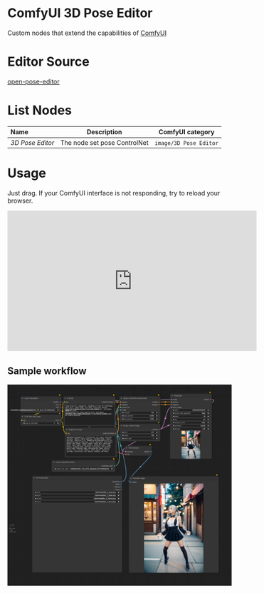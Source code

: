 # ComfyUI 3D Pose Editor

Custom nodes that extend the capabilities of [ComfyUI](https://github.com/comfyanonymous/ComfyUI)

# Editor Source
[open-pose-editor](https://github.com/ZhUyU1997/open-pose-editor)

# List Nodes

| Name                               |                                                     Description                                                     |     ComfyUI category      |
| :--------------------------------- | :-----------------------------------------------------------------------------------------------------------------: | :-----------------------: |
| _3D Pose Editor_                         |                                            The node set pose ControlNet                                             |    `image/3D Pose Editor`     |

# Usage

Just drag. If your ComfyUI interface is not responding, try to reload your browser.

<iframe width="560" height="315" src="https://www.youtube.com/embed/3lbwVWJqbo0?si=hfb7UEwcOQa5o-Zo" title="YouTube video player" frameborder="0" allow="accelerometer; autoplay; clipboard-write; encrypted-media; gyroscope; picture-in-picture; web-share" allowfullscreen></iframe>

## Sample workflow

![Sample workflow](sample_workflow.png)
